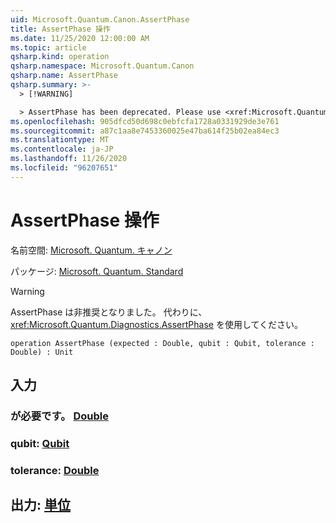 ```yaml
---
uid: Microsoft.Quantum.Canon.AssertPhase
title: AssertPhase 操作
ms.date: 11/25/2020 12:00:00 AM
ms.topic: article
qsharp.kind: operation
qsharp.namespace: Microsoft.Quantum.Canon
qsharp.name: AssertPhase
qsharp.summary: >-
  > [!WARNING]

  > AssertPhase has been deprecated. Please use <xref:Microsoft.Quantum.Diagnostics.AssertPhase> instead.
ms.openlocfilehash: 905dfcd50d698c0ebfcfa1728a0331929de3e761
ms.sourcegitcommit: a87c1aa8e7453360025e47ba614f25b02ea84ec3
ms.translationtype: MT
ms.contentlocale: ja-JP
ms.lasthandoff: 11/26/2020
ms.locfileid: "96207651"
---
```

# <a name="assertphase-operation"></a>AssertPhase 操作

名前空間: [Microsoft. Quantum. キャノン](xref:Microsoft.Quantum.Canon)

パッケージ: [Microsoft. Quantum. Standard](https://nuget.org/packages/Microsoft.Quantum.Standard)


> [!WARNING]
> AssertPhase は非推奨となりました。 代わりに、<xref:Microsoft.Quantum.Diagnostics.AssertPhase> を使用してください。



```qsharp
operation AssertPhase (expected : Double, qubit : Qubit, tolerance : Double) : Unit
```


## <a name="input"></a>入力

### <a name="expected--double"></a>が必要です。 [Double](xref:microsoft.quantum.lang-ref.double)




### <a name="qubit--qubit"></a>qubit: [Qubit](xref:microsoft.quantum.lang-ref.qubit)




### <a name="tolerance--double"></a>tolerance: [Double](xref:microsoft.quantum.lang-ref.double)





## <a name="output--unit"></a>出力: [単位](xref:microsoft.quantum.lang-ref.unit)

